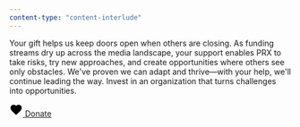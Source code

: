 ```yaml
---
content-type: "content-interlude"
---
```


Your gift helps us keep doors open when others are closing. As funding streams dry up across the media landscape, your support enables PRX to take risks, try new approaches, and create opportunities where others see only obstacles. We've proven we can adapt and thrive—with your help, we'll continue leading the way. Invest in an organization that turns challenges into opportunities.

<a href="https://give.prx.org/give/323700/#!/donation/checkout?c_src=cta-opportunities?c_src=Referral&amp;c_src2=AR-2025" class="btn cyan"><svg xmlns="http://www.w3.org/2000/svg" height="24px" viewBox="0 -960 960 960" width="24px"><path d="m480-120-58-52q-101-91-167-157T150-447.5Q111-500 95.5-544T80-634q0-94 63-157t157-63q52 0 99 22t81 62q34-40 81-62t99-22q94 0 157 63t63 157q0 46-15.5 90T810-447.5Q771-395 705-329T538-172l-58 52Z"></path></svg>
<span class="label">Donate</span></a>
